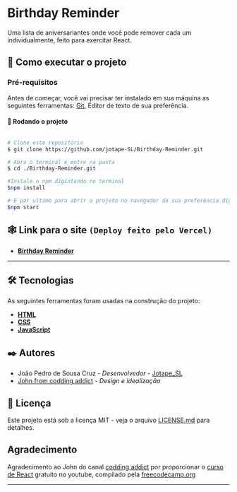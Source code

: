 # Birthday Reminder

Uma lista de aniversariantes onde você pode remover cada um individualmente, feito para exercitar React.

## 🚀 Como executar o projeto

### Pré-requisitos

Antes de começar, você vai precisar ter instalado em sua máquina as seguintes ferramentas:
[Git](https://git-scm.com), Editor de texto de sua preferência.

#### 🎲 Rodando o projeto

```bash

# Clone este repositório
$ git clone https://github.com/jotape-SL/Birthday-Reminder.git

# Abra o terminal e entre na pasta
$ cd ./Birthday-Reminder.git

#Instale o npm digintando no terminal
$npm install

# E por ultimo para abrir o projeto no navegador de sua preferência digite no terminal
$npm start

```
## 🕸 Link para o site ``(Deploy feito pelo Vercel)``

- **[Birthday Reminder](https://birthday-reminder-rust.vercel.app/)**

---

## 🛠 Tecnologias

As seguintes ferramentas foram usadas na construção do projeto:


- **[HTML](https://developer.mozilla.org/pt-BR/docs/Web/HTML)**
- **[CSS](https://developer.mozilla.org/pt-BR/docs/Web/CSS)**
- **[JavaScript](https://developer.mozilla.org/pt-BR/docs/Web/JavaScript)**

## ✒️ Autores

* João Pedro de Sousa Cruz - *Desenvolvedor* - [Jotape_SL](https://github.com/jotape-SL)
* [John from codding addict](https://github.com/john-smilga) - *Design e idealização*  


## 📄 Licença

Este projeto está sob a licença MIT - veja o arquivo [LICENSE.md](https://github.com/jotape-SL/Birthday-Reminder/blob/main/LICENSE) para detalhes.

## Agradecimento

Agradecimento ao John do canal [codding addict](https://www.youtube.com/c/CodingAddict/featured) por proporcionar o [curso de React](https://www.youtube.com/watch?v=4UZrsTqkcW4&ab_channel=freeCodeCamp.org) gratuito no youtube, compilado pela [freecodecamp.org](https://www.freecodecamp.org/)

---


